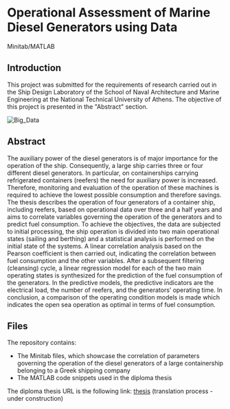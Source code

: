# Operational Assessment of Marine Diesel Generators using Data

Minitab/MATLAB

## Introduction

This project was submitted for the requirements of research carried out in the Ship Design Laboratory of the School of Naval Architecture and Marine Engineering at the National Technical University of Athens. The objective of this project is presented in the "Abstract" section.

![Big_Data](https://github.com/panosstav/MarineEngineering/assets/143627430/96550590-2b26-4293-a537-a69cc889fb82)

## Abstract

The auxiliary power of the diesel generators is of major importance for the operation of the ship. Consequently, a large ship carries three or four different diesel generators. In particular, on containerships carrying refrigerated containers (reefers) the need for auxiliary power is increased. Therefore, monitoring and evaluation of the operation of these machines is required to achieve the lowest possible consumption and therefore savings. The thesis describes the operation of four generators of a container ship, including reefers, based on operational data over three and a half years and aims to correlate variables governing the operation of the generators and to predict fuel consumption. To achieve the objectives, the data are subjected to initial processing, the ship operation is divided into two main operational states (sailing and berthing) and a statistical analysis is performed on the initial state of the systems. A linear correlation analysis based on the Pearson coefficient is then carried out, indicating the correlation between fuel consumption and the other variables. After a subsequent filtering (cleansing) cycle, a linear regression model for each of the two main operating states is synthesized for the prediction of the fuel consumption of the generators. In the predictive models, the predictive indicators are the electrical load, the number of reefers, and the generators’ operating time. In conclusion, a comparison of the operating condition models is made which indicates the open sea operation as optimal in terms of fuel consumption.

## Files

The repository contains:
- The Minitab files, which showcase the correlation of parameters governing the operation of the diesel generators of a large containership belonging to a Greek shipping company
- The MATLAB code snippets used in the diploma thesis

The diploma thesis URL is the following link: [thesis](https://dspace.lib.ntua.gr/xmlui/handle/123456789/58117) (translation process - under construction)
